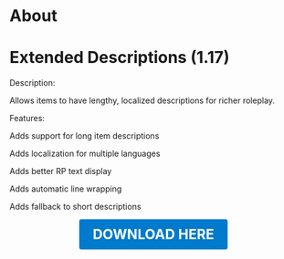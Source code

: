 # About

# Extended Descriptions (1.17)

Description:

Allows items to have lengthy, localized descriptions for richer roleplay.

Features:

Adds support for long item descriptions

Adds localization for multiple languages

Adds better RP text display

Adds automatic line wrapping

Adds fallback to short descriptions

<p align="center"><a href="https://github.com/LiliaFramework/Modules/raw/refs/heads/gh-pages/extendeddescriptions.zip" style="display:inline-block;padding:12px 24px;font-size:1.5rem;font-weight:bold;text-decoration:none;color:#fff;background-color:#007acc;border-radius:4px;">DOWNLOAD HERE</a></p>